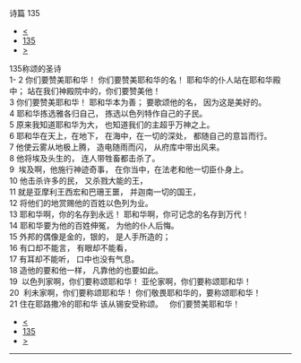 ﻿





 诗篇 135




* [<](bible/PSA134.md)
* [135](bible/PSA.md)
* [>](bible/PSA136.md)



 
135称颂的圣诗  
1-
2 你们要赞美耶和华！ 你们要赞美耶和华的名！ 耶和华的仆人站在耶和华殿中； 站在我们神殿院中的，你们要赞美他！  
3 你们要赞美耶和华！ 耶和华本为善； 要歌颂他的名， 因为这是美好的。  
4 耶和华拣选雅各归自己， 拣选以色列特作自己的子民。     
5 原来我知道耶和华为大， 也知道我们的主超乎万神之上。  
6 耶和华在天上，在地下， 在海中，在一切的深处， 都随自己的意旨而行。  
7 他使云雾从地极上腾， 造电随雨而闪， 从府库中带出风来。     
8 他将埃及头生的， 连人带牲畜都击杀了。  
9  埃及啊，他施行神迹奇事， 在你当中，在法老和他一切臣仆身上。  
10 他击杀许多的民， 又杀戮大能的王，  
11 就是亚摩利王西宏和巴珊王噩， 并迦南一切的国王，  
12 将他们的地赏赐他的百姓以色列为业。     
13 耶和华啊，你的名存到永远！ 耶和华啊，你可记念的名存到万代！  
14 耶和华要为他的百姓伸冤， 为他的仆人后悔。     
15 外邦的偶像是金的，银的， 是人手所造的；  
16 有口却不能言， 有眼却不能看，  
17 有耳却不能听， 口中也没有气息。  
18 造他的要和他一样， 凡靠他的也要如此。     
19  以色列家啊，你们要称颂耶和华！ 亚伦家啊，你们要称颂耶和华！  
20  利未家啊，你们要称颂耶和华！ 你们敬畏耶和华的，要称颂耶和华！  
21 住在耶路撒冷的耶和华 该从锡安受称颂。    你们要赞美耶和华！ 
* [<](bible/PSA134.md)
* [135](bible/PSA.md)
* [>](bible/PSA136.md)





---









